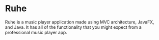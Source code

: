 # Ruhe
Ruhe is a music player application made using MVC architecture, JavaFX, and Java. It has all of the functionality that you might expect from a professional music player app. 


